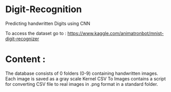 # Digit-Recognition
Predicting handwritten Digits using CNN

To access the dataset go to : https://www.kaggle.com/animatronbot/mnist-digit-recognizer

#  Content :

The database consists of 0 folders (0-9) containing handwritten images. Each image is saved as a gray scale Kernel CSV To Images contains a script for converting CSV file to real images in .png format in a standard folder.
